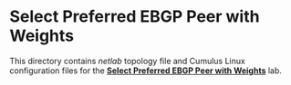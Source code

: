 # Select Preferred EBGP Peer with Weights

This directory contains *netlab* topology file and Cumulus Linux configuration files for the **[Select Preferred EBGP Peer with Weights](https://bgplabs.net/policy/1-weights/)** lab.
